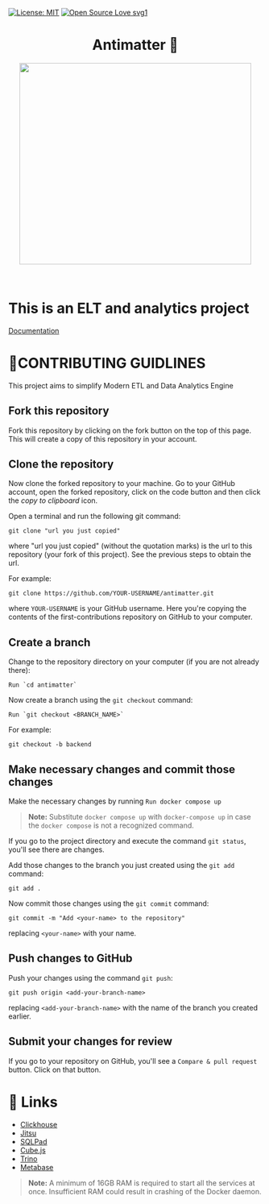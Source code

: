 [![License: MIT](https://img.shields.io/badge/License-MIT-green.svg)](https://opensource.org/licenses/MIT)
[![Open Source Love svg1](https://badges.frapsoft.com/os/v1/open-source.svg?v=103)](https://github.com/ellerbrock/open-source-badges/)

<h1 align = "center">Antimatter 🚀</h1>

<p align="center">
  <img width="460" height="400" src="https://user-images.githubusercontent.com/48213106/135222784-5486e9e1-7c23-4e2e-af60-3f1782b70e9c.png">
</p>
<br>

# This is an ELT and analytics project
<a target="_blank" rel="noopener" href="https://antimatter-hackstrap.gitbook.io/antimatter/">Documentation</a>

# 🚀CONTRIBUTING GUIDLINES

This project aims to simplify Modern ETL and Data Analytics Engine

## Fork this repository

Fork this repository by clicking on the fork button on the top of this page.
This will create a copy of this repository in your account.

## Clone the repository

Now clone the forked repository to your machine. Go to your GitHub account, open the forked repository, click on the code button and then click the _copy to clipboard_ icon.

Open a terminal and run the following git command:

```
git clone "url you just copied"
```

where "url you just copied" (without the quotation marks) is the url to this repository (your fork of this project). See the previous steps to obtain the url.

For example:

```
git clone https://github.com/YOUR-USERNAME/antimatter.git 
```

where `YOUR-USERNAME` is your GitHub username. Here you're copying the contents of the first-contributions repository on GitHub to your computer.

## Create a branch

Change to the repository directory on your computer (if you are not already there):

```
Run `cd antimatter`

```

Now create a branch using the `git checkout` command:

```
Run `git checkout <BRANCH_NAME>`

```

For example:

```
git checkout -b backend
```


## Make necessary changes and commit those changes

Make the necessary changes by running 
``` Run docker compose up ```

> **Note:** Substitute `docker compose up` with `docker-compose up` in case the `docker compose` is not a recognized command.


If you go to the project directory and execute the command `git status`, you'll see there are changes.

Add those changes to the branch you just created using the `git add` command:

```
git add .
```

Now commit those changes using the `git commit` command:

```
git commit -m "Add <your-name> to the repository"
```

replacing `<your-name>` with your name.

## Push changes to GitHub

Push your changes using the command `git push`:

```
git push origin <add-your-branch-name>
```

replacing `<add-your-branch-name>` with the name of the branch you created earlier.

## Submit your changes for review

If you go to your repository on GitHub, you'll see a `Compare & pull request` button. Click on that button.

# 🔗 Links
- <a target="_blank" rel="noopener" href="http://localhost:8123/play">Clickhouse</a>
- <a target="_blank" rel="noopener" href="http://localhost:8001/configurator">Jitsu</a>
- <a target="_blank" rel="noopener" href="http://localhost:3000">SQLPad</a>
- <a target="_blank" rel="noopener" href="http://localhost:4000/#/connection">Cube.js</a>
- <a target="_blank" rel="noopener" href="http://localhost:8080/ui/login.html">Trino</a>
- <a target="_blank" rel="noopener" href="http://localhost:3001/">Metabase</a>

> **Note:** A minimum of 16GB RAM is required to start all the services at once. Insufficient RAM could result in crashing of the Docker daemon.

